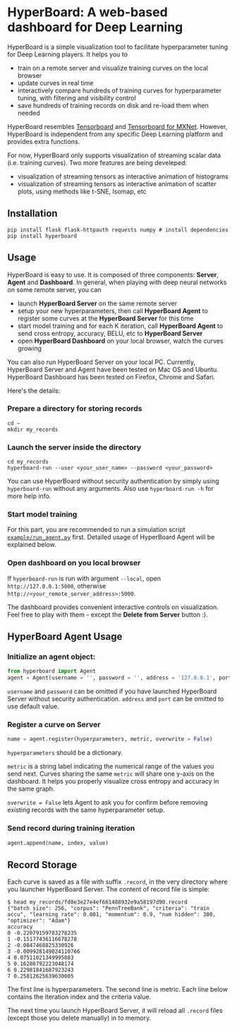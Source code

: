# HyperBoard: A web-based dashboard for Deep Learning

HyperBoard is a simple visualization tool to facilitate hyperparameter tuning for Deep Learning players. It helps you to

- train on a remote server and visualize training curves on the local browser
- update curves in real time
- interactively compare hundreds of training curves for hyperparameter tuning, with filtering and visibility control
- save hundreds of training records on disk and re-load them when needed

HyperBoard resembles [Tensorboard](https://github.com/tensorflow/tensorflow/tree/master/tensorflow/tensorboard) and [Tensorboard for MXNet](https://github.com/dmlc/tensorboard). However, HyperBoard is independent from any specific Deep Learning platform and provides extra functions.

For now, HyperBoard only supports visualization of streaming scalar data (i.e. training curves). Two more features are being develeped:

- visualization of streaming tensors as interactive animation of histograms
- visualization of streaming tensors as interactive animation of scatter plots, using methods like t-SNE, Isomap, etc

## Installation

```shell
pip install flask flask-httpauth requests numpy # install dependencies
pip install hyperboard
```

## Usage

HyperBoard is easy to use. It is composed of three components: **Server**, **Agent** and **Dashboard**. In general, when playing with deep neural networks on some remote server, you can

- launch **HyperBoard Server** on the same remote server
- setup your new hyperparameters, then call **HyperBoard Agent** to register some curves at the **HyperBoard Server** for this time
- start model training and for each K iteration, call **HyperBoard Agent** to send cross entropy, accuracy, BELU, etc to **HyperBoard Server**
- open **HyperBoard Dashboard** on your local browser, watch the curves growing

You can also run HyperBoard Server on your local PC. Currently, HyperBoard Server and Agent have been tested on Mac OS and Ubuntu. HyperBoard Dashboard has been tested on Firefox, Chrome and Safari.

Here's the details:

### Prepare a directory for storing records

```shell
cd ~
mkdir my_records
```

### Launch the server inside the directory

```shell
cd my_records
hyperboard-run --user <your_user_name> --password <your_password>
```

You can use HyperBoard without security authentication by simply using `hyperboard-run` without any arguments. Also use `hyperboard-run -h` for more help info.

### Start model training

For this part, you are recommended to run a simulation script [`example/run_agent.py`](https://github.com/WarBean/hyperboard/blob/master/example/run_agent.py) first. Detailed usage of HyperBoard Agent will be explained below.


### Open dashboard on you local browser

If `hyperboard-run` is run with argument `--local`, open `http://127.0.0.1:5000`, otherwise `http://<your_remote_server_address>:5000`.

The dashboard provides convenient interactive controls on visualization. Feel free to play with them - except the **Delete from Server** button :).

## HyperBoard Agent Usage

### Initialize an agent object:

```python
from hyperboard import Agent
agent = Agent(username = '', password = '', address = '127.0.0.1', port = 5000)
```

`username` and `password` can be omitted if you have launched HyperBoard Server without security authentication. `address` and `port` can be omitted to use default value.


### Register a curve on Server

```python
name = agent.register(hyperparameters, metric, overwrite = False)
```

`hyperparameters` should be a dictionary.

`metric` is a string label indicating the numerical range of the values you send next. Curves sharing the same `metric` will share one y-axis on the dashboard. It helps you properly visualize cross entropy and accuracy in the same graph.

`overwrite = False` lets Agent to ask you for confirm before removing existing records with the same hyperparameter setup.

### Send record during training iteration

```python
agent.append(name, index, value)
```

## Record Storage

Each curve is saved as a file with suffix `.record`, in the very directory where you launcher HyperBoard Server. The content of record file is simple:

```shell
$ head my_records/fd8e3e27e4ef661488932e9a58197d90.record
{"batch size": 256, "corpus": "PennTreeBank", "criteria": "train accu", "learning rate": 0.001, "momentum": 0.9, "num hidden": 300, "optimizer": "Adam"}
accuracy
0 -0.22079159783278235
1 -0.15177436116678278
2 -0.0847468825330926
3 -0.009928149024110766
4 0.07511021349995883
5 0.16286792223048174
6 0.22981841687923243
7 0.25812625639630005
```

The first line is hyperparameters. The second line is metric. Each line below contains the iteration index and the criteria value.

The next time you launch HyperBoard Server, it will reload all `.record` files (except those you delete manually) in to memory.
